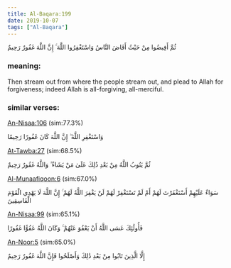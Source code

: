 ```yaml
---
title: Al-Baqara:199
date: 2019-10-07
tags: ["Al-Baqara"]
---
```

ثُمَّ أَفِيضُوا مِنْ حَيْثُ أَفَاضَ النَّاسُ وَاسْتَغْفِرُوا اللَّهَ ۚ إِنَّ اللَّهَ غَفُورٌ رَحِيمٌ
### meaning: 
Then stream out from where the people stream out, and plead to Allah for forgiveness; indeed Allah is all-forgiving, all-merciful.
### similar verses: 

[An-Nisaa:106](/4/106) (sim:77.3%)

وَاسْتَغْفِرِ اللَّهَ ۖ إِنَّ اللَّهَ كَانَ غَفُورًا رَحِيمًا

[At-Tawba:27](/9/27) (sim:68.5%)

ثُمَّ يَتُوبُ اللَّهُ مِنْ بَعْدِ ذَٰلِكَ عَلَىٰ مَنْ يَشَاءُ ۗ وَاللَّهُ غَفُورٌ رَحِيمٌ

[Al-Munaafiqoon:6](/63/6) (sim:67.0%)

سَوَاءٌ عَلَيْهِمْ أَسْتَغْفَرْتَ لَهُمْ أَمْ لَمْ تَسْتَغْفِرْ لَهُمْ لَنْ يَغْفِرَ اللَّهُ لَهُمْ ۚ إِنَّ اللَّهَ لَا يَهْدِي الْقَوْمَ الْفَاسِقِينَ

[An-Nisaa:99](/4/99) (sim:65.1%)

فَأُولَٰئِكَ عَسَى اللَّهُ أَنْ يَعْفُوَ عَنْهُمْ ۚ وَكَانَ اللَّهُ عَفُوًّا غَفُورًا

[An-Noor:5](/24/5) (sim:65.0%)

إِلَّا الَّذِينَ تَابُوا مِنْ بَعْدِ ذَٰلِكَ وَأَصْلَحُوا فَإِنَّ اللَّهَ غَفُورٌ رَحِيمٌ
